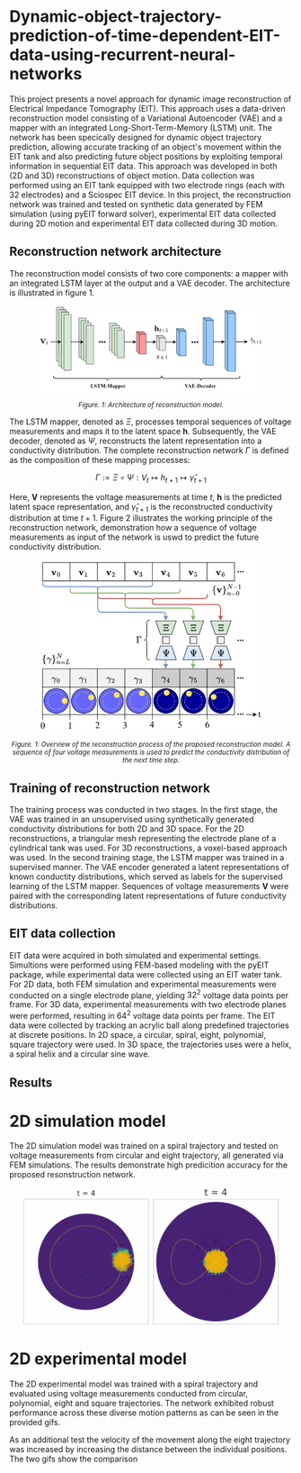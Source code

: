 # Dynamic-object-trajectory-prediction-of-time-dependent-EIT-data-using-recurrent-neural-networks

This project presents a novel approach for dynamic image reconstruction of Electrical Impedance Tomography (EIT). This approach uses a data-driven reconstruction model consisting of a Variational Autoencoder (VAE) and a mapper with an integrated Long-Short-Term-Memory (LSTM) unit. The network has been specically designed for dynamic object trajectory prediction, allowing accurate tracking of an object's movement within the EIT tank and also predicting future object positions by exploiting temporal information in sequential EIT data. This approach was developed in both (2D and 3D) reconstructions of object motion. Data collection was performed using an EIT tank equipped with two electrode rings (each with 32 electrodes) and a Sciospec EIT device. In this project, the reconstruction network was trained and tested on synthetic data generated by FEM simulation (using pyEIT forward solver), experimental EIT data collected during 2D motion and experimental EIT data collected during 3D motion.

## Reconstruction network architecture

The reconstruction model consists of two core components: a mapper with an integrated LSTM layer at the output and a VAE decoder. The architecture is illustrated in figure 1.

<p align="center">
  <img src="images/reconstruction_model.png" alt="Empty_mesh" width="400px">
</p>
<p align="center" style="font-size: smaller;">
  <em>Figure. 1: Architecture of reconstruction model.</em>
</p>

The LSTM mapper, denoted as $\Xi$, processes temporal sequences of voltage measurements and maps it to the latent space $\mathbf{h}$. Subsequently, the VAE decoder, denoted as $\Psi$, reconstructs the latent representation into a conductivity distribution. The complete reconstruction network $\Gamma$ is defined as the composition of these mapping processes:

$$
\Gamma := \Xi \circ \Psi : V_{t} \mapsto h_{t+1} \mapsto \hat{\gamma}_{t+1}
$$

Here, $\mathbf{V}$ represents the voltage measurements at time $t$, $\mathbf{h}$ is the predicted latent space representation, and $\hat{\gamma}_{t+1}$ is the reconstructed conductivity distribution at time $t+1$. Figure 2 illustrates the working principle of the reconstruction network, demonstration how a sequence of voltage measurements as input of the network is uswd to predict the future conductivity distribution.

<p align="center">
  <img src="images/reconstruction_process.png" alt="Empty_mesh" width="400px">
</p>
<p align="center" style="font-size: smaller;">
  <em>Figure. 1: Overview of the reconstruction process of the proposed reconstruction model. A sequence of four voltage measurements is used to predict the conductivity distribution of the next time step.</em>
</p>

## Training of reconstruction network

The training process was conducted in two stages. In the first stage, the VAE was trained in an unsupervised using synthetically generated conductivity distributions for both 2D and 3D space.
For the 2D reconstructions, a triangular mesh representing the electrode plane of a cylindrical tank was used. For 3D reconstructions, a voxel-based approach was used.
In the second training stage, the LSTM mapper was trained in a supervised manner. The VAE encoder generated a latent representations of known conductity distributions, which served as labels for the supervised learning of the LSTM mapper. Sequences of voltage measurements $\mathbf{V}$ were paired with the corresponding latent representations of future conductivity distributions.

## EIT data collection

EIT data were acquired in both simulated and experimental settings. Simultions were performed using FEM-based modeling with the pyEIT package, while experimental data were collected using an EIT water tank. For 2D data, both FEM simulation and experimental measurements were conducted on a single electrode plane, yielding $32^2$ voltage data points per frame. For 3D data, experimental measurements with two electrode planes were performed, resulting in $64^2$ voltage data points per frame. The EIT data were collected by tracking an acrylic ball along predefined trajectories at discrete positions. In 2D space, a circular, spiral, eight, polynomial, square trajectory were used. In 3D space, the trajectories uses were a helix, a spiral helix and a circular sine wave.

## Results 

# 2D simulation model

The 2D simulation model was trained on a spiral trajectory and tested on voltage measurements from circular and eight trajectory, all generated via FEM simulations. The results demonstrate high predicition accuracy for the proposed resonstruction network.

<div align="center">
  <img src="results/2D reconstruction/sim reconstruction/circle_recon.gif" width="45%" />
  <img src="results/2D reconstruction/sim reconstruction/eight_recon.gif" width="45%" />
</div>

# 2D experimental model

The 2D experimental model was trained with a spiral trajectory and evaluated using voltage measurements conducted from circular, polynomial, eight and square trajectories. The network exhibited robust performance across these diverse motion patterns as can be seen in the provided gifs. 

As an additional test the velocity of the movement along the eight trajectory was increased by increasing the distance between the individual positions. The two gifs show the comparison 
